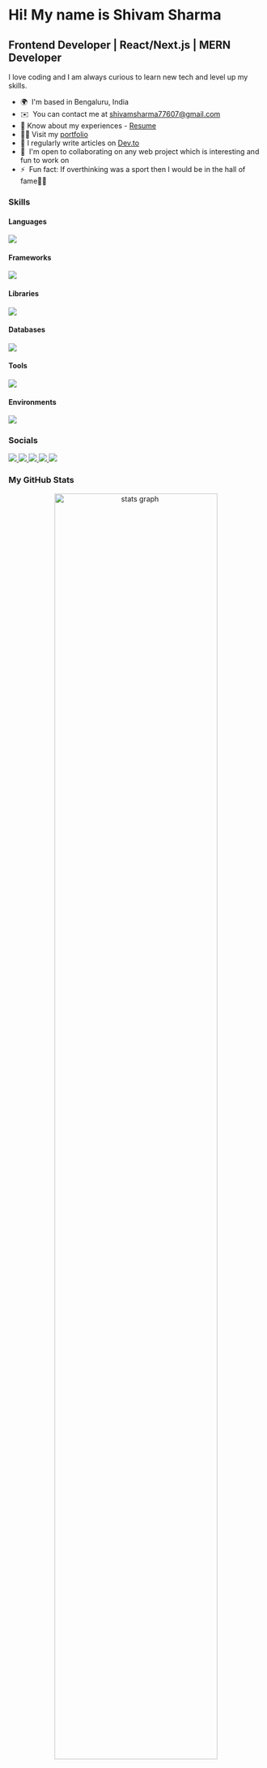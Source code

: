 # Hi! [](https://user-images.githubusercontent.com/18350557/176309783-0785949b-9127-417c-8b55-ab5a4333674e.gif)My name is Shivam Sharma

<h2>Frontend Developer | React/Next.js | MERN Developer</h2>

I love coding and I am always curious to learn new tech and level up my skills.

-   🌍  I'm based in Bengaluru, India
-   ✉️  You can contact me at [shivamsharma77607@gmail.com](mailto:shivamsharma77607@gmail.com)
-   📄  Know about my experiences - [Resume](https://shivam-sharma-myportfolio.vercel.app/document/Shivam_Sharma_Resume.pdf)
-   👨‍💻  Visit my [portfolio](https://shivam-sharma-myportfolio.vercel.app)
-   📝  I regularly write articles on [Dev.to](https://dev.to/shivamsharma1)
-   🤝  I'm open to collaborating on any web project which is interesting and fun to work on
-   ⚡  Fun fact: If overthinking was a sport then I would be in the hall of fame😶‍🌫️

### Skills

#### Languages

<p align="left">
    <img src="https://skillicons.dev/icons?i=html,css,js,ts,c,java,python" />
</p>

#### Frameworks

<p align="left">
    <img src="https://skillicons.dev/icons?i=nextjs,tailwind,expressjs,flutter" />
</p>

#### Libraries

<p align="left">
    <img src="https://skillicons.dev/icons?i=react,threejs,styledcomponents,redux,prisma" />
</p>

#### Databases

<p align="left">
    <img src="https://skillicons.dev/icons?i=mysql,postgres,mongo,firebase" />
</p>

#### Tools

<p align="left">
    <img src="https://skillicons.dev/icons?i=git,github,postman,figma,docker,vscode,idea,npm,yarn,vercel,netlify" />
</p>

#### Environments

<p align="left">
    <img src="https://skillicons.dev/icons?i=nodejs" />
</p>

<!-- <p align="left">
    <img src="https://skillicons.dev/icons?i=html,css,javascript,typescript,threejs,c,java,python,react,nextjs,tailwind,styledcomponents,nodejs,expressjs,prisma,mysql,postgres,mongo,firebase,git,github,postman,figma,vscode,idea,eclipse,npm,yarn,docker,redux" />
</p> -->

### Socials

<p align="left">
    <a href="https://www.dev.to/shivamsharma1" target="_blank" rel="noreferrer">
        <img src="https://skillicons.dev/icons?i=devto" />
    </a>
    <a href="https://www.github.com/Shivam-Sharma-1" target="_blank" rel="noreferrer">
        <img src="https://skillicons.dev/icons?i=github" />
    </a>
    <a href="https://www.linkedin.com/in/shivam-sharma-605351226" target="_blank" rel="noreferrer">
        <img src="https://skillicons.dev/icons?i=linkedin" />
    </a>
    <a href="https://www.twitter.com/Shivam_1_Sharma" target="_blank" rel="noreferrer">
        <img src="https://skillicons.dev/icons?i=twitter" />
    </a>
    <a href="mailto:shivamsharma77607@gmail.com" target="_blank" rel="noreferrer">
        <img src="https://skillicons.dev/icons?i=gmail" />
    </a>
</p>

<!-- ### Badges -->

### My GitHub Stats
<!-- 
<div align="center">
<img src="https://github-readme-stats.vercel.app/api?username=Shivam-Sharma-1&show_icons=true&hide=&count_private=true&title_color=0891b2&text_color=ffffff&icon_color=0891b2&bg_color=22272e&hide_border=true&show_icons=true" alt="Shivam-Sharma-1's GitHub stats" />

<img src="https://github-readme-streak-stats.herokuapp.com/?user=Shivam-Sharma-1&stroke=ffffff&background=22272e&ring=0891b2&fire=0891b2&currStreakNum=ffffff&currStreakLabel=0891b2&sideNums=ffffff&sideLabels=ffffff&dates=ffffff&hide_border=true" />

<img src="https://github-readme-stats.vercel.app/api/top-langs/?username=Shivam-Sharma-1&langs_count=10&title_color=0891b2&text_color=ffffff&icon_color=0891b2&bg_color=22272e&hide_border=true&locale=en&custom_title=Top%20%Languages" alt="Top Languages" />
</div> -->

<div align="center">
  <img src="https://github-readme-stats.vercel.app/api?username=Shivam-Sharma-1&hide_title=false&hide_rank=false&show_icons=true&include_all_commits=true&count_private=true&disable_animations=false&theme=react&locale=en&hide_border=true&order=1&title_color=0891b2&text_color=ffffff&icon_color=0891b2&bg_color=22272e" alt="stats graph" width="80%"/>
  <img src="https://streak-stats.demolab.com?user=Shivam-Sharma-1&locale=en&mode=daily&theme=react&hide_border=true&border_radius=5&order=3&stroke=ffffff&background=22272e&ring=0891b2&fire=0891b2&currStreakNum=ffffff&currStreakLabel=0891b2&sideNums=ffffff&sideLabels=ffffff&dates=ffffff" alt="streak graph" width="80%"/>
  <img src="https://github-readme-stats.vercel.app/api/top-langs?username=Shivam-Sharma-1&locale=en&hide_title=false&layout=compact&card_width=320&langs_count=6&theme=react&hide_border=true&order=2&title_color=0891b2&text_color=ffffff&icon_color=0891b2&bg_color=22272e" alt="languages graph" width="80%"/>
  <img src="https://github-readme-activity-graph.vercel.app/graph?username=Shivam-Sharma-1&radius=16&theme=react&area=true&order=5&hide_border=true" alt="activity-graph graph" />
</div>
